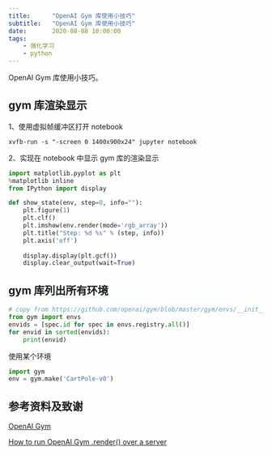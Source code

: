 ```yaml
---
title:      "OpenAI Gym 库使用小技巧"
subtitle:   "OpenAI Gym 库使用小技巧"
date:       2020-08-08 10:00:00
tags:
    - 强化学习
    - python
---
```




OpenAI Gym 库使用小技巧。



## gym 库渲染显示

1、使用虚拟帧缓冲区打开 notebook

```
xvfb-run -s "-screen 0 1400x900x24" jupyter notebook
```



2、实现在 notebook 中显示 gym 库的渲染显示

```python
import matplotlib.pyplot as plt
%matplotlib inline
from IPython import display

def show_state(env, step=0, info=""):
    plt.figure(1)
    plt.clf()
    plt.imshow(env.render(mode='rgb_array'))
    plt.title("Step: %d %s" % (step, info))
    plt.axis('off')
    
    display.display(plt.gcf())
    display.clear_output(wait=True)
```



## gym 库列出所有环境

```python
# copy from https://github.com/openai/gym/blob/master/gym/envs/__init__.py
from gym import envs
envids = [spec.id for spec in envs.registry.all()]
for envid in sorted(envids):
    print(envid)
```



使用某个环境

```python
import gym
env = gym.make('CartPole-v0')
```





## 参考资料及致谢

[OpenAI Gym](https://github.com/openai/gym)

[How to run OpenAI Gym .render() over a server](https://stackoverflow.com/questions/40195740/how-to-run-openai-gym-render-over-a-server)

